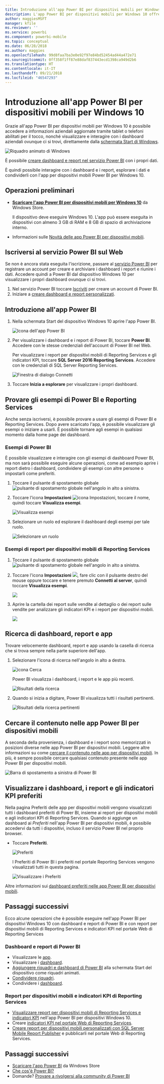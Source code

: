 ```yaml
---
title: Introduzione all'app Power BI per dispositivi mobili per Windows 10
description: L'app Power BI per dispositivi mobili per Windows 10 offre un accesso mobile aggiornato e abilitato per il tocco a informazioni aziendali tramite tablet o telefono.
author: maggiesMSFT
manager: kfile
ms.reviewer: ''
ms.service: powerbi
ms.component: powerbi-mobile
ms.topic: conceptual
ms.date: 06/28/2018
ms.author: maggies
ms.openlocfilehash: 99d8faa7ba3e0e92f97e84bd52454ad44a472e71
ms.sourcegitcommit: 0ff358f1ff87e88daf837443ecd1398ca949d2b6
ms.translationtype: HT
ms.contentlocale: it-IT
ms.lasthandoff: 09/21/2018
ms.locfileid: "46547293"
---
```

# <a name="get-started-with-the-power-bi-mobile-app-for-windows-10"></a>Introduzione all'app Power BI per dispositivi mobili per Windows 10
Grazie all'app Power BI per dispositivi mobili per Windows 10 è possibile accedere a informazioni aziendali aggiornate tramite tablet o telefoni abilitati per il tocco, nonché visualizzare e interagire con i dashboard aziendali ovunque ci si trovi, direttamente dalla [schermata Start di Windows](mobile-pin-dashboard-start-screen-windows-10-phone-app.md).

![Riquadro animato di Windows](./media/mobile-windows-10-phone-app-get-started/pbi_win10_livetile.gif)

È possibile [creare dashboard e report nel servizio Power BI](../../service-get-started.md) con i propri dati. 

È quindi possibile interagire con i dashboard e i report, esplorare i dati e condividerli con l'app per dispositivi mobili Power BI per Windows 10.

## <a name="first-things-first"></a>Operazioni preliminari
* [**Scaricare l'app Power BI per dispositivi mobili per Windows 10**](http://go.microsoft.com/fwlink/?LinkID=526478) da Windows Store.
  
  Il dispositivo deve eseguire Windows 10. L'app può essere eseguita in dispositivi con almeno 3 GB di RAM e 8 GB di spazio di archiviazione interno.
   
* Informazioni sulle [Novità delle app Power BI per dispositivi mobili](mobile-whats-new-in-the-mobile-apps.md).

## <a name="sign-up-for-the-power-bi-service-on-the-web"></a>Iscriversi al servizio Power BI sul Web
Se non è ancora stata eseguita l'iscrizione, passare al [servizio Power BI](http://powerbi.com/) per registrare un account per creare e archiviare i dashboard i report e riunire i dati. Accedere quindi a Power BI dal dispositivo Windows 10 per visualizzare i propri dashboard ovunque ci si trovi.

1. Nel servizio Power BI toccare [Iscriviti](http://go.microsoft.com/fwlink/?LinkID=513879) per creare un account di Power BI.
2. Iniziare a [creare dashboard e report personalizzati](../../service-get-started.md).

## <a name="get-started-with-the-power-bi-app"></a>Introduzione all'app Power BI
1. Nella schermata Start del dispositivo Windows 10 aprire l'app Power BI.
   
   ![Icona dell'app Power BI](./media/mobile-windows-10-phone-app-get-started/pbi_win10ph_appiconsm.png)
2. Per visualizzare i dashboard e i report di Power BI, toccare **Power BI**. Accedere con le stesse credenziali dell'account di Power BI nel Web. 
   
   Per visualizzare i report per dispositivi mobili di Reporting Services e gli indicatori KPI, toccare **SQL Server 2016 Reporting Services**. Accedere con le credenziali di SQL Server Reporting Services.
   
   ![Finestra di dialogo Connetti](./media/mobile-windows-10-phone-app-get-started/power-bi-windows-10-connect.png)
3. Toccare **Inizia a esplorare**  per visualizzare i propri dashboard.

## <a name="try-the-power-bi-and-reporting-services-samples"></a>Provare gli esempi di Power BI e Reporting Services
Anche senza iscriversi, è possibile provare a usare gli esempi di Power BI e Reporting Services. Dopo avere scaricato l'app, è possibile visualizzare gli esempi o iniziare a usarli. È possibile tornare agli esempi in qualsiasi momento dalla home page dei dashboard.

### <a name="power-bi-samples"></a>Esempi di Power BI
È possibile visualizzare e interagire con gli esempi di dashboard Power BI, ma non sarà possibile eseguire alcune operazioni, come ad esempio aprire i report dietro i dashboard, condividere gli esempi con altre persone o impostarli come preferiti.

1. Toccare il pulsante di spostamento globale ![pulsante di spostamento globale](././media/mobile-windows-10-phone-app-get-started/power-bi-windows-10-navigation-icon.png) nell'angolo in alto a sinistra.
2. Toccare l'icona **Impostazioni** ![icona Impostazioni](./media/mobile-windows-10-phone-app-get-started/power-bi-win10-settings-icon.png), toccare il nome, quindi toccare **Visualizza esempi**.
   
   ![Visualizza esempi](./media/mobile-windows-10-phone-app-get-started/power-bi-win10-view-samples.png)
3. Selezionare un ruolo ed esplorare il dashboard degli esempi per tale ruolo.  
   
   ![Selezionare un ruolo](./media/mobile-windows-10-phone-app-get-started/power-bi-win10-samples.png)

### <a name="reporting-services-mobile-report-samples"></a>Esempi di report per dispositivi mobili di Reporting Services
1. Toccare il pulsante di spostamento globale ![pulsante di spostamento globale](././media/mobile-windows-10-phone-app-get-started/power-bi-windows-10-navigation-icon.png) nell'angolo in alto a sinistra.
2. Toccare l'icona **Impostazioni** ![](./media/mobile-windows-10-phone-app-get-started/power-bi-win10-settings-icon.png), fare clic con il pulsante destro del mouse oppure toccare e tenere premuto **Connetti al server**, quindi toccare **Visualizza esempi**.
   
   ![](media/mobile-windows-10-phone-app-get-started/power-bi-win10-connect-ssrs-samples.png)
3. Aprire la cartella dei report sulle vendite al dettaglio o dei report sulle vendite per analizzare gli indicatori KPI e i report per dispositivi mobili.
   
   ![](media/mobile-windows-10-phone-app-get-started/power-bi-win10-ssrs-sample-kpis.png)

## <a name="search-for-dashboards-reports-and-apps"></a>Ricerca di dashboard, report e app
Trovare velocemente dashboard, report e app usando la casella di ricerca che si trova sempre nella parte superiore dell'app.

1. Selezionare l'icona di ricerca nell'angolo in alto a destra.
   
   ![icona Cerca](./media/mobile-windows-10-phone-app-get-started/pbi_win10ph_searchbarbrdr.png)
   
   Power BI visualizza i dashboard, i report e le app più recenti.
   
   ![Risultati della ricerca](./media/mobile-windows-10-phone-app-get-started/pbi_win10_searchrecent.png)
2. Quando si inizia a digitare, Power BI visualizza tutti i risultati pertinenti.
   
   ![Risultati della ricerca pertinenti](./media/mobile-windows-10-phone-app-get-started/pbi_win10_search_m.png)

## <a name="find-your-content-in-the-power-bi-mobile-apps"></a>Cercare il contenuto nelle app Power BI per dispositivi mobili
A seconda della provenienza, i dashboard e i report sono memorizzati in posizioni diverse nelle app Power BI per dispositivi mobili. Leggere altre informazioni su come [cercare il contenuto nelle app per dispositivi mobili](mobile-apps-quickstart-view-dashboard-report.md). In più, è sempre possibile cercare qualsiasi contenuto presente nelle app Power BI per dispositivi mobili. 

![Barra di spostamento a sinistra di Power BI](./media/mobile-windows-10-phone-app-get-started/power-bi-win10-left-nav.png)

## <a name="view-your-favorite-dashboards-kpis-and-reports"></a>Visualizzare i dashboard, i report e gli indicatori KPI preferiti
Nella pagina Preferiti delle app per dispositivi mobili vengono visualizzati tutti i dashboard preferiti di Power BI, insieme ai report per dispositivi mobili e agli indicatori KPI di Reporting Services. Quando si aggiunge un dashboard ai *Preferiti* nell'app Power BI per dispositivi mobili, è possibile accedervi da tutti i dispositivi, incluso il servizio Power BI nel proprio browser. 

* Toccare **Preferiti**.
  
   ![Preferiti](./media/mobile-windows-10-phone-app-get-started/power-bi-win10-favorite-menu.png)
  
   I Preferiti di Power BI i preferiti nel portale Reporting Services vengono visualizzati tutti in questa pagina.
  
   ![Visualizzare i Preferiti](./media/mobile-windows-10-phone-app-get-started/power-bi-win10-favorites.png)

Altre informazioni sui [dashboard preferiti nelle app Power BI per dispositivi mobili](mobile-apps-favorites.md).

## <a name="next-steps"></a>Passaggi successivi
Ecco alcune operazioni che è possibile eseguire nell'app Power BI per dispositivi Windows 10 con dashboard e report di Power BI e con report per dispositivi mobili di Reporting Services e indicatori KPI nel portale Web di Reporting Services

### <a name="power-bi-dashboards-and-reports"></a>Dashboard e report di Power BI
* Visualizzare le [app](../end-user-apps.md).
* Visualizzare i [dashboard](mobile-apps-view-dashboard.md).
* [Aggiungere riquadri e dashboard di Power BI](mobile-pin-dashboard-start-screen-windows-10-phone-app.md) alla schermata Start del dispositivo come riquadri animati.
* [Condividere riquadri](mobile-windows-10-phone-app-get-started.md).
* Condividere i [dashboard](mobile-share-dashboard-from-the-mobile-apps.md).

### <a name="reporting-services-mobile-reports-and-kpis"></a>Report per dispositivi mobili e indicatori KPI di Reporting Services
* [Visualizzare report per dispositivi mobili di Reporting Services e indicatori KPI](mobile-app-windows-10-ssrs-kpis-mobile-reports.md) nell'app Power BI per dispositivi Windows 10.
* Creare [indicatori KPI nel portale Web di Reporting Services](https://msdn.microsoft.com/library/mt683632.aspx).
* [Creare report per dispositivi mobili personalizzati con SQL Server Mobile Report Publisher](https://msdn.microsoft.com/library/mt652547.aspx) e pubblicarli nel portale Web di Reporting Services.

## <a name="next-steps"></a>Passaggi successivi
* [Scaricare l'app Power BI](http://go.microsoft.com/fwlink/?LinkID=526478) da Windows Store  
* [Che cos'è Power BI?](../../power-bi-overview.md)
* Domande? [Provare a rivolgersi alla community di Power BI](http://community.powerbi.com/)

